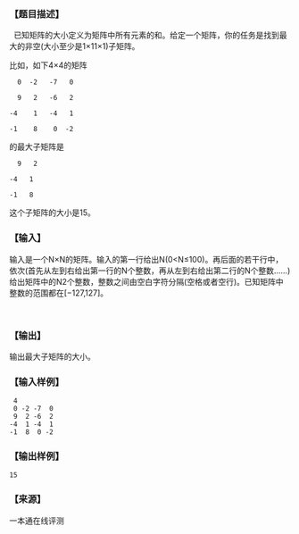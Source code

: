 ### 【题目描述】
 
已知矩阵的大小定义为矩阵中所有元素的和。给定一个矩阵，你的任务是找到最大的非空(大小至少是1×11×1)子矩阵。

比如，如下4×4的矩阵

```
  0  -2   -7   0

  9   2   -6   2 

-4    1   -4   1

-1    8    0  -2
```

的最大子矩阵是

```
  9   2

-4   1

-1   8
```

这个子矩阵的大小是15。

### 【输入】

输入是一个N×N的矩阵。输入的第一行给出N(0<N≤100)。再后面的若干行中，依次(首先从左到右给出第一行的N个整数，再从左到右给出第二行的N个整数……)给出矩阵中的N2个整数，整数之间由空白字符分隔(空格或者空行)。已知矩阵中整数的范围都在[−127,127]。

 

### 【输出】
输出最大子矩阵的大小。

### 【输入样例】

```
 4
 0 -2 -7  0
 9  2 -6  2
-4  1 -4  1
-1  8  0 -2
```

### 【输出样例】

```
15
```


 ### 【来源】

 一本通在线评测 
